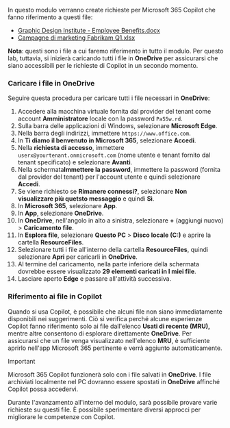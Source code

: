 In questo modulo verranno create richieste per Microsoft 365 Copilot che fanno riferimento a questi file:

- [Graphic Design Institute - Employee Benefits.docx](https://go.microsoft.com/fwlink/?linkid=2268825)
- [Campagne di marketing Fabrikam Q1.xlsx](https://go.microsoft.com/fwlink/?linkid=2269124)

**Nota**: questi sono i file a cui faremo riferimento in tutto il modulo. Per questo lab, tuttavia, si inizierà caricando tutti i file in **OneDrive** per assicurarsi che siano accessibili per le richieste di Copilot in un secondo momento.

### Caricare i file in OneDrive

Seguire questa procedura per caricare tutti i file necessari in **OneDrive**:

1. Accedere alla macchina virtuale fornita dal provider del tenant come account **Amministratore** locale con la password `Pa55w.rd`.
2. Sulla barra delle applicazioni di Windows, selezionare **Microsoft Edge**.
3. Nella barra degli indirizzi, immettere `https://www.office.com`.
4. In **Ti diamo il benvenuto in Microsoft 365**, selezionare **Accedi**.
5. Nella **richiesta di accesso**, immettere `userx@yourtenant.onmicrosoft.com` (nome utente e tenant fornito dal tenant specificato) e selezionare **Avanti**.
6. Nella schermata**Immettere la password**, immettere la password (fornita dal provider del tenant) per l'account utente e quindi selezionare **Accedi**.
7. Se viene richiesto se **Rimanere connessi?**, selezionare **Non visualizzare più quetsto messaggio** e quindi **Sì**.
8. In **Microsoft 365**, selezionare **App**.
9. In **App**, selezionare **OneDrive**.
10. In **OneDrive**, nell'angolo in alto a sinistra, selezionare **+** (aggiungi nuovo) > **Caricamento file**.
11. In **Esplora file**, selezionare **Questo PC** > **Disco locale (C:)** e aprire la cartella **ResourceFiles**.
12. Selezionare tutti i file all'interno della cartella **ResourceFiles**, quindi selezionare **Apri** per caricarli in **OneDrive**.
13. Al termine del caricamento, nella parte inferiore della schermata dovrebbe essere visualizzato **29 elementi caricati in I miei file**.
14. Lasciare aperto **Edge** e passare all'attività successiva.

### Riferimento ai file in Copilot

Quando si usa Copilot, è possibile che alcuni file non siano immediatamente disponibili nei suggerimenti. Ciò si verifica perché alcune esperienze Copilot fanno riferimento solo ai file dall'elenco **Usati di recente (MRU),** mentre altre consentono di esplorare direttamente **OneDrive**. Per assicurarsi che un file venga visualizzato nell'elenco **MRU**, è sufficiente aprirlo nell'app Microsoft 365 pertinente e verrà aggiunto automaticamente.

> [!IMPORTANT]
> Microsoft 365 Copilot funzionerà solo con i file salvati in **OneDrive**. I file archiviati localmente nel PC dovranno essere spostati in **OneDrive** affinché Copilot possa accedervi.

Durante l'avanzamento all'interno del modulo, sarà possibile provare varie richieste su questi file. È possibile sperimentare diversi approcci per migliorare le competenze con Copilot.